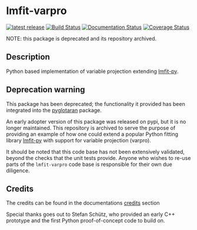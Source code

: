 # lmfit-varpro

[![latest release](https://pypip.in/version/lmfit-varpro/badge.svg)](https://pypi.org/project/lmfit-varpro/)
[![Build Status](https://travis-ci.org/glotaran/lmfit-varpro.svg?branch=master)](https://travis-ci.org/glotaran/lmfit-varpro)
[![Documentation Status](https://readthedocs.org/projects/lmfit-varpro/badge/?version=latest)](https://lmfit-varpro.readthedocs.io/en/latest/?badge=latest)
[![Coverage Status](https://coveralls.io/repos/github/glotaran/lmfit-varpro/badge.svg?branch=master)](https://coveralls.io/github/glotaran/lmfit-varpro?branch=master)

NOTE: this package is deprecated and its repository archived.

## Description

Python based implementation of variable projection extending [lmfit-py](https://github.com/lmfit/lmfit-py).

## Deprecation warning

This package has been deprecated; the functionality it provided has been integrated into the [pyglotaran](https://github.com/glotaran/pyglotaran) package.

An early adopter version of this package was released on pypi, but it is no longer maintained. This repository is archived to serve the purpose of providing an example of how one could extend a popular Python fitting library [lmfit-py](https://github.com/lmfit/lmfit-py) with support for variable projection (varpro).

It should be noted that this code base has not been extensively validated, beyond the checks that the unit tests provide. Anyone who wishes to re-use parts of the `lmfit-varpro` code base is responsible for their own due diligence.

## Credits

The credits can be found in the documentations [credits](https://lmfit-varpro.readthedocs.io/en/latest/credits.html) section 

Special thanks goes out to Stefan Schütz, who provided an early C++ prototype and the first Python proof-of-concept code to build on.
